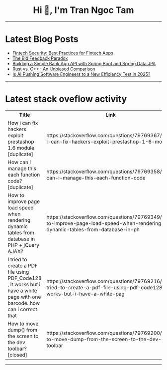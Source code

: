 <h1 align="center">Hi 👋, I'm Tran Ngoc Tam</h1>

---

# Latest Blog Posts 
<!-- BLOG-POST-LIST:START -->
- [Fintech Security: Best Practices for Fintech Apps](https://dev.to/flutterwaveeng/fintech-security-best-practices-for-fintech-apps-4k2i)
- [The Bid Feedback Paradox](https://dev.to/bid_solution/the-bid-feedback-paradox-3caj)
- [Building a Simple Bank App API with Spring Boot and Spring Data JPA](https://dev.to/m_muhd8/building-a-simple-bank-app-api-with-spring-boot-and-jpa-4h9p)
- [Rust vs. C++ : An Unbiased Comparison](https://dev.to/aliaryani-security/rust-vs-c-an-unbiased-comparison-4jcg)
- [Is AI Pushing Software Engineers to a New Efficiency Test in 2025?](https://dev.to/jamshaid_anwar_f6ce6f39dd_15/is-ai-pushing-software-engineers-to-a-new-efficiency-test-in-2025-438b)
<!-- BLOG-POST-LIST:END -->

---

# Latest stack oveflow activity
<table>
  <tr><th>Title</th><th>Link</th></tr>
  <!-- STACKOVERFLOW:START --><tr><td>How i can fix hackers exploit prestashop 1.6 module [duplicate]</td><td>https://stackoverflow.com/questions/79769367/how-i-can-fix-hackers-exploit-prestashop-1-6-module</td></tr><tr><td>How can i manage this each function code? [duplicate]</td><td>https://stackoverflow.com/questions/79769358/how-can-i-manage-this-each-function-code</td></tr><tr><td>How to improve page load speed when rendering dynamic tables from database in PHP + jQuery AJAX?</td><td>https://stackoverflow.com/questions/79769349/how-to-improve-page-load-speed-when-rendering-dynamic-tables-from-database-in-ph</td></tr><tr><td>I tried to create a PDF file using PDF_Code128 , it works but i have a white page with one barcode..how can i correct that</td><td>https://stackoverflow.com/questions/79769216/i-tried-to-create-a-pdf-file-using-pdf-code128-it-works-but-i-have-a-white-pag</td></tr><tr><td>How to move dump&lpar;&rpar; from the screen to the dev toolbar? [closed]</td><td>https://stackoverflow.com/questions/79769200/how-to-move-dump-from-the-screen-to-the-dev-toolbar</td></tr><!-- STACKOVERFLOW:END -->
</table>

---


